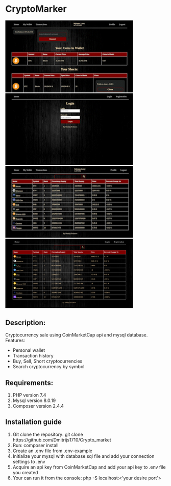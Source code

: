 # CryptoMarker

<img src='public/transfer.gif' style='width: 400px' alt='transfer'>
<img src='public/basic-view.gif' style='width: 400px' alt='basic-view'>
<img src='public/buy-sell-short.gif' style='width: 400px' alt='buy-sell-short'>
<img src='public/screenshot.png' style='width: 400px' alt='buy-sell-short'>

<h2>Description: </h2>
Cryptocurrency sale using CoinMarketCap api and mysql database.
<br>
Features: <br>
<ul>
    <li>Personal wallet </li>
    <li>Transaction history</li>
    <li>Buy, Sell, Short cryptocurrencies</li>
    <li>Search cryptocurrency by symbol</li>
</ul>

<h2>Requirements: </h2>
<ol>
    <li>PHP version 7.4</li>
    <li>Mysql version 8.0.19</li>
    <li>Composer version 2.4.4</li>
</ol>
<h2>Installation guide</h2>
<ol>
    <li>Git clone the repository: git clone https://github.com/Dmitrijs1710/Crypto_market</li>
    <li>Run: composer install</li>
    <li>Create an .env file from .env-example</li>
    <li>Initialize your mysql with database.sql file and add your connection settings to .env</li>
    <li>Acquire an api key from CoinMarketCap and add your api key to .env file you created</li>
    <li>Your can run it from the console: php -S localhost:<'your desire port'></li>
</ol>

